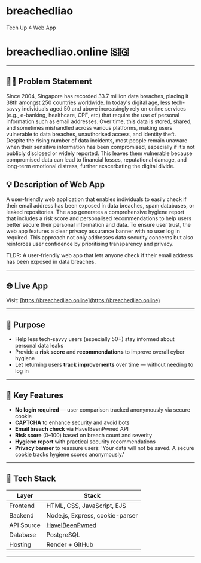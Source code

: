 # breachedliao
Tech Up 4 Web App 
# breachedliao.online 🇸🇬

---

## 🤷‍♂️ Problem Statement
Since 2004, Singapore has recorded 33.7 million data breaches, placing it 38th amongst 250 countries worldwide. In today's digital age, less tech-savvy individuals aged 50 and above increasingly rely on online services (e.g., e-banking, healthcare, CPF, etc) that require the use of personal information such as email addresses. Over time, this data is stored, shared, and sometimes mishandled across various platforms, making users vulnerable to data breaches, unauthorised access, and identity theft. Despite the rising number of data incidents, most people remain unaware when their sensitive information has been compromised, especially if it’s not publicly disclosed or widely reported. This leaves them vulnerable because compromised data can lead to financial losses, reputational damage, and long-term emotional distress, further exacerbating the digital divide.

## 💡 Description of Web App
A user-friendly web application that enables individuals to easily check if their email address has been exposed in data breaches, spam databases, or leaked repositories. The app generates a comprehensive hygiene report that includes a risk score and personalised recommendations to help users better secure their personal information and data. To ensure user trust, the web app features a clear privacy assurance banner with no user log in required. This approach not only addresses data security concerns but also reinforces user confidence by prioritising transparency and privacy.

TLDR: A user-friendly web app that lets anyone check if their email address has been exposed in data breaches.

---

## 🌐 Live App
Visit: [https://breachedliao.online](https://breachedliao.online)

---

## 🎯 Purpose
- Help less tech-savvy users (especially 50+) stay informed about personal data leaks
- Provide a **risk score** and **recommendations** to improve overall cyber hygiene
- Let returning users **track improvements** over time — without needing to log in

---

## 🔐 Key Features
- **No login required** — user comparison tracked anonymously via secure cookie
- **CAPTCHA** to enhance security and avoid bots
- **Email breach check** via HaveIBeenPwned API
- **Risk score** (0–100) based on breach count and severity
- **Hygiene report** with practical security recommendations
- **Privacy banner** to reassure users: 'Your data will not be saved. A secure cookie tracks hygiene scores anonymously.'

---

## 🧰 Tech Stack
| Layer        | Stack                            |
|--------------|----------------------------------|
| Frontend     | HTML, CSS, JavaScript, EJS       |
| Backend      | Node.js, Express, cookie-parser  |
| API Source   | [HaveIBeenPwned](https://haveibeenpwned.com/API/v3) |
| Database     | PostgreSQL                       |
| Hosting      | Render + GitHub                  |

---
